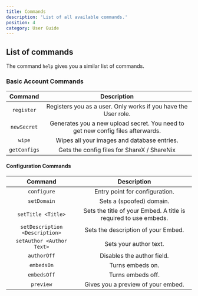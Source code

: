 ```yaml
---
title: Commands
description: 'List of all available commands.'
position: 4
category: User Guide
---
```


## List of commands

The command `help` gives you a similar list of commands.

### Basic Account Commands

| **Command** | **Description** |
| :---------: | :-------------: |
| `register` | Registers you as a user. Only works if you have the User role. |
| `newSecret` | Generates you a new upload secret. You need to get new config files afterwards. |
| `wipe` | Wipes all your images and database entries. |
| `getConfigs` | Gets the config files for ShareX / ShareNix |


#### Configuration Commands

| **Command** | **Description** |
| :---------: | :-------------: |
| `configure` | Entry point for configuration. |
| `setDomain` | Sets a (spoofed) domain. |
| `setTitle <Title>` | Sets the title of your Embed. A title is required to use embeds. |
| `setDescription <Description>` | Sets the description of your Embed. |
| `setAuthor <Author Text>` | Sets your author text. |
| `authorOff` | Disables the author field. |
| `embedsOn` | Turns embeds on. |
| `embedsOff` | Turns embeds off. |
| `preview` | Gives you a preview of your embed. |
